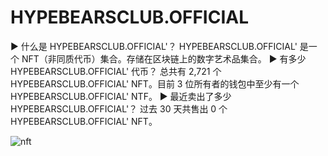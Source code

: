 # HYPEBEARSCLUB.OFFICIAL

▶ 什么是 HYPEBEARSCLUB.OFFICIAL'？
HYPEBEARSCLUB.OFFICIAL' 是一个 NFT（非同质代币）集合。存储在区块链上的数字艺术品集合。
▶ 有多少 HYPEBEARSCLUB.OFFICIAL' 代币？
总共有 2,721 个 HYPEBEARSCLUB.OFFICIAL' NFT。目前 3 位所有者的钱包中至少有一个 HYPEBEARSCLUB.OFFICIAL' NTF。
▶ 最近卖出了多少 HYPEBEARSCLUB.OFFICIAL'？
过去 30 天共售出 0 个 HYPEBEARSCLUB.OFFICIAL' NFT。

![nft](01.png)


